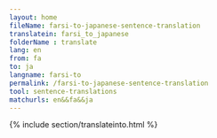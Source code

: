 ```yaml
---
layout: home
fileName: farsi-to-japanese-sentence-translation
translatein: farsi_to_japanese
folderName : translate
lang: en
from: fa
to: ja
langname: farsi-to
permalink: /farsi-to-japanese-sentence-translation
tool: sentence-translations
matchurls: en&&fa&&ja
---
```

{% include section/translateinto.html %}
